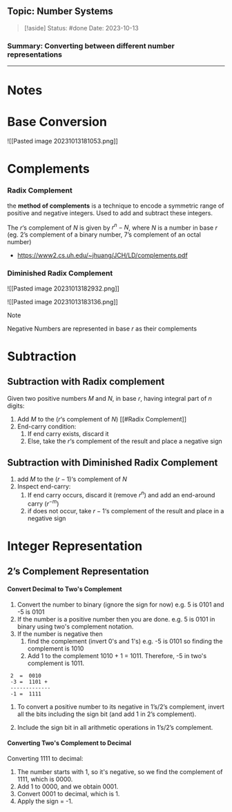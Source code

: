 
## Topic: Number Systems
>[!aside] 
> Status: #done
> Date: 2023-10-13

### Summary: Converting between different number representations

- - -
# Notes

# Base Conversion
![[Pasted image 20231013181053.png]]

# Complements
### Radix Complement

the **method of complements** is a technique to encode a symmetric range of positive and negative integers. Used to add and subtract these integers.

The $r$‘s complement of $N$ is given by $r^{n}- N$, where $N$ is a number in base $r$ (eg. 2’s complement of a binary number, 7’s complement of an octal number)

- https://www2.cs.uh.edu/~jhuang/JCH/LD/complements.pdf
### Diminished Radix Complement 

![[Pasted image 20231013182932.png]]

![[Pasted image 20231013183136.png]]

>[!note] 
>Negative Numbers are represented in base $r$ as their complements


# Subtraction
## Subtraction with Radix complement

Given two positive numbers $M$ and $N$, in base $r$, having integral part of $n$ digits:
1. Add $M$ to the ($r$‘s complement of $N$) [[#Radix Complement]]
2. End-carry condition:
	1. If end carry exists, discard it
	2. Else, take the $r$‘s complement of the result and place a negative sign 
## Subtraction with Diminished Radix Complement

1. add $M$ to the $(r-1)$‘s complement of $N$ 
2. Inspect end-carry:
	1. If end carry occurs, discard it (remove $r^{n}$) and add an end-around carry ($r^{-m}$)
	2. if does not occur, take $r-1$‘s complement of the result and place in a negative sign



# Integer Representation
## 2’s Complement Representation
#### Convert Decimal to Two's Complement

1. Convert the number to binary (ignore the sign for now) e.g. 5 is 0101 and -5 is 0101
2. If the number is a positive number then you are done. e.g. 5 is 0101 in binary using two's complement notation.
3. If the number is negative then
	1. find the complement (invert 0's and 1's) e.g. -5 is 0101 so finding the complement is 1010
	2. Add 1 to the complement 1010 + 1 = 1011. Therefore, -5 in two's complement is 1011.

```
 2  =  0010
 -3 =  1101 +
 -------------
 -1 =  1111
```

1. To convert a positive number to its negative in 1’s/2’s complement, invert
all the bits including the sign bit (and add 1 in 2’s complement).

2. Include the sign bit in all arithmetic operations in 1’s/2’s complement.
#### Converting Two's Complement to Decimal

Converting 1111 to decimal:
1. The number starts with 1, so it's negative, so we find the complement of 1111, which is 0000.
2. Add 1 to 0000, and we obtain 0001.
3. Convert 0001 to decimal, which is 1.
4. Apply the sign = -1.

